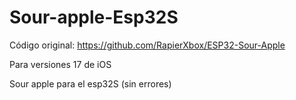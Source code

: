 # Sour-apple-Esp32S
Código original: https://github.com/RapierXbox/ESP32-Sour-Apple

Para versiones 17 de iOS

Sour apple para el esp32S (sin errores)

